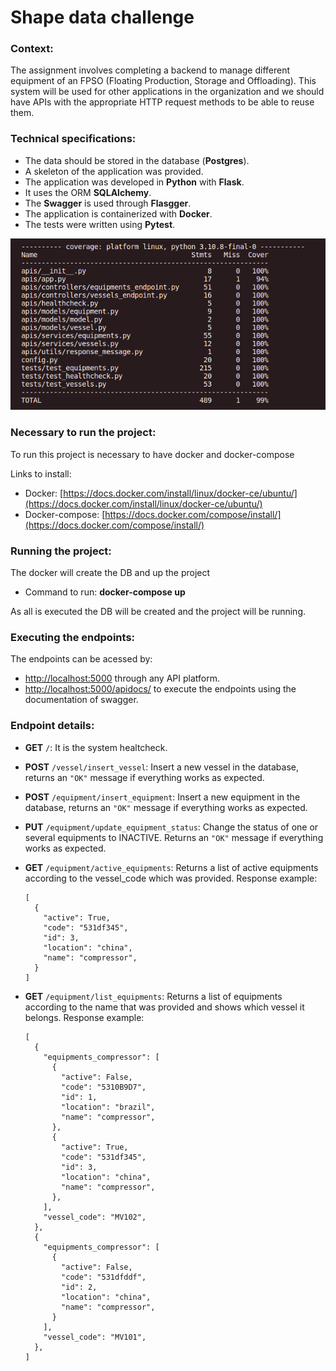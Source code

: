 
# Shape data challenge
### Context:
The assignment involves completing a backend to manage different equipment of an FPSO (Floating Production, Storage and Offloading). This system will be used for other applications in the organization and we should have APIs with the appropriate HTTP request methods to be able to reuse them.

### Technical specifications:
- The data should be stored in the database (**Postgres**).
- A skeleton of the application was provided.
- The application was developed in **Python** with **Flask**.
- It uses the ORM **SQLAlchemy**.
- The **Swagger** is used through **Flasgger**.
- The application is containerized with **Docker**.
- The tests were written using **Pytest**.

![tests coverage](https://github.com/Tamyrescso/images_projects/blob/master/test-coverage-shape.png)


### Necessary to run the project:

To run this project is necessary to have docker and docker-compose

Links to install:

-   Docker:  [https://docs.docker.com/install/linux/docker-ce/ubuntu/](https://docs.docker.com/install/linux/docker-ce/ubuntu/)
-   Docker-compose:  [https://docs.docker.com/compose/install/](https://docs.docker.com/compose/install/)

### Running the project:

The docker will create the DB and up the project

-   Command to run: **docker-compose up**

As all is executed the DB will be created and the project will be running.

### Executing the endpoints:
The endpoints can be acessed by:

- [http://localhost:5000](http://localhost:5000) through any API platform.
- [http://localhost:5000/apidocs/](http://localhost:5000/apidocs/) to execute the endpoints using the documentation of swagger.

### Endpoint details:
- **GET** `/`:
It is the system healtcheck.
- **POST** `/vessel/insert_vessel`:
Insert a new vessel in the database, returns an `"OK"` message if everything works as expected.
- **POST** `/equipment/insert_equipment`:
Insert a new equipment in the database, returns an `"OK"` message if everything works as expected.
- **PUT** `/equipment/update_equipment_status`:
Change the status of one or several equipments to INACTIVE. Returns an `"OK"` message if everything works as expected.
- **GET** `/equipment/active_equipments`:
Returns a list of active equipments according to the vessel_code which was provided.
Response example:

	```
    [
      {
        "active": True,
        "code": "531df345",
        "id": 3,
        "location": "china",
        "name": "compressor",
      }
    ]
	```
- **GET** `/equipment/list_equipments`:
Returns a list of equipments according to the name that was provided and shows which vessel it belongs.
Response example:

	```
    [
      {
        "equipments_compressor": [
          {
            "active": False,
            "code": "5310B9D7",
            "id": 1,
            "location": "brazil",
            "name": "compressor",
          },
          {
            "active": True,
            "code": "531df345",
            "id": 3,
            "location": "china",
            "name": "compressor",
          },
        ],
        "vessel_code": "MV102",
      },
      {
        "equipments_compressor": [
          {
            "active": False,
            "code": "531dfddf",
            "id": 2,
            "location": "china",
            "name": "compressor",
          }
        ],
        "vessel_code": "MV101",
      },
    ]
	```

